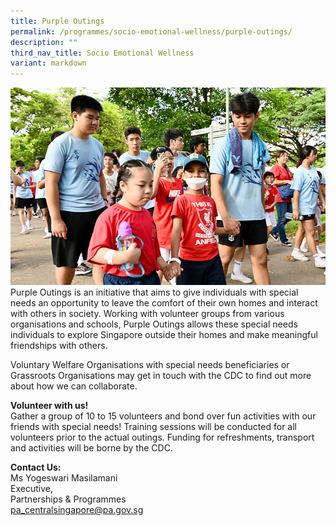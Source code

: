 ```yaml
---
title: Purple Outings
permalink: /programmes/socio-emotional-wellness/purple-outings/
description: ""
third_nav_title: Socio Emotional Wellness
variant: markdown
---
```

![Purple Outing](/images/Programmes/PO3.jpg)
Purple Outings is an initiative that aims to give individuals with special needs an opportunity to leave the comfort of their own homes and interact with others in society. Working with volunteer groups from various organisations and schools, Purple Outings allows these special needs individuals to explore Singapore outside their homes and make meaningful friendships with others.

Voluntary Welfare Organisations with special needs beneficiaries or Grassroots Organisations may get in touch with the CDC to find out more about how we can collaborate.

**Volunteer with us!**  
Gather a group of 10 to 15 volunteers and bond over fun activities with our friends with special needs! Training sessions will be conducted for all volunteers prior to the actual outings. Funding for refreshments, transport and activities will be borne by the CDC. 

**Contact Us:**  
Ms Yogeswari Masilamani  
Executive,&nbsp;  
Partnerships &amp; Programmes  
[pa\_centralsingapore@pa.gov.sg](mailto:pa_centralsingapore@pa.gov.sg)